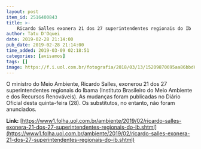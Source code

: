 ```yaml
---
layout: post
item_id: 2516400843
title: >-
    Ricardo Salles exonera 21 dos 27 superintendentes regionais do Ib
author: Tatu D'Oquei
date: 2019-02-28 21:14:00
pub_date: 2019-02-28 21:14:00
time_added: 2019-03-09 02:18:51
categories: [avisamos]
tags: []
image: https://f.i.uol.com.br/fotografia/2018/03/13/15209870695aa86bbd60251_1520987069_3x2_lg.jpg
---
```


O ministro do Meio Ambiente, Ricardo Salles, exonerou 21 dos 27 superintendentes regionais do Ibama (Instituto Brasileiro do Meio Ambiente e dos Recursos Renováveis). As mudanças foram publicadas no Diário Oficial desta quinta-feira (28). Os substitutos, no entanto, não foram anunciados.

**Link:** [https://www1.folha.uol.com.br/ambiente/2019/02/ricardo-salles-exonera-21-dos-27-superintendentes-regionais-do-ib.shtml](https://www1.folha.uol.com.br/ambiente/2019/02/ricardo-salles-exonera-21-dos-27-superintendentes-regionais-do-ib.shtml)

